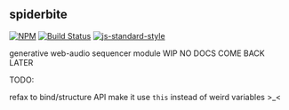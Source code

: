 spiderbite
----------------


[![NPM](https://nodei.co/npm/spiderbite.png)](https://nodei.co/npm/spiderbite/)
[![Build Status](https://secure.travis-ci.org/coleww/spiderbite.png)](http://travis-ci.org/coleww/spiderbite)
[![js-standard-style](https://img.shields.io/badge/code%20style-standard-brightgreen.svg?style=flat)](https://github.com/feross/standard)

generative web-audio sequencer module
WIP NO DOCS COME BACK LATER







TODO:

refax to bind/structure API
make it use `this` instead of weird variables >_<